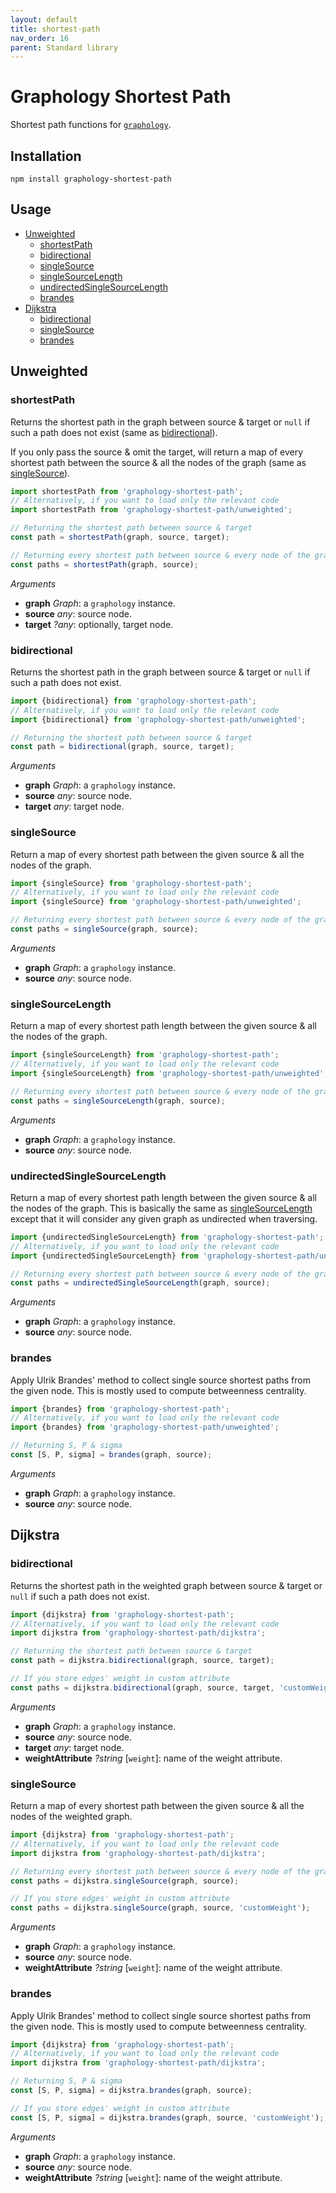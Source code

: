 ```yaml
---
layout: default
title: shortest-path
nav_order: 16
parent: Standard library
---
```


# Graphology Shortest Path

Shortest path functions for [`graphology`](..).

## Installation

```
npm install graphology-shortest-path
```

## Usage

- [Unweighted](#unweighted)
  - [shortestPath](#shortestpath)
  - [bidirectional](#bidirectional)
  - [singleSource](#singlesource)
  - [singleSourceLength](#singlesourcelength)
  - [undirectedSingleSourceLength](#undirectedsinglesourcelength)
  - [brandes](#brandes)
- [Dijkstra](#dijkstra)
  - [bidirectional](#dijkstra-bidirectional)
  - [singleSource](#dijkstra-singlesource)
  - [brandes](#dijkstra-brandes)

## Unweighted

### shortestPath

Returns the shortest path in the graph between source & target or `null` if such a path does not exist (same as [bidirectional](#bidirectional)).

If you only pass the source & omit the target, will return a map of every shortest path between the source & all the nodes of the graph (same as [singleSource](#singlesource)).

```js
import shortestPath from 'graphology-shortest-path';
// Alternatively, if you want to load only the relevant code
import shortestPath from 'graphology-shortest-path/unweighted';

// Returning the shortest path between source & target
const path = shortestPath(graph, source, target);

// Returning every shortest path between source & every node of the graph
const paths = shortestPath(graph, source);
```

_Arguments_

- **graph** _Graph_: a `graphology` instance.
- **source** _any_: source node.
- **target** _?any_: optionally, target node.

### bidirectional

Returns the shortest path in the graph between source & target or `null` if such a path does not exist.

```js
import {bidirectional} from 'graphology-shortest-path';
// Alternatively, if you want to load only the relevant code
import {bidirectional} from 'graphology-shortest-path/unweighted';

// Returning the shortest path between source & target
const path = bidirectional(graph, source, target);
```

_Arguments_

- **graph** _Graph_: a `graphology` instance.
- **source** _any_: source node.
- **target** _any_: target node.

### singleSource

Return a map of every shortest path between the given source & all the nodes of the graph.

```js
import {singleSource} from 'graphology-shortest-path';
// Alternatively, if you want to load only the relevant code
import {singleSource} from 'graphology-shortest-path/unweighted';

// Returning every shortest path between source & every node of the graph
const paths = singleSource(graph, source);
```

_Arguments_

- **graph** _Graph_: a `graphology` instance.
- **source** _any_: source node.

### singleSourceLength

Return a map of every shortest path length between the given source & all the nodes of the graph.

```js
import {singleSourceLength} from 'graphology-shortest-path';
// Alternatively, if you want to load only the relevant code
import {singleSourceLength} from 'graphology-shortest-path/unweighted';

// Returning every shortest path between source & every node of the graph
const paths = singleSourceLength(graph, source);
```

_Arguments_

- **graph** _Graph_: a `graphology` instance.
- **source** _any_: source node.

### undirectedSingleSourceLength

Return a map of every shortest path length between the given source & all the nodes of the graph. This is basically the same as [singleSourceLength](#singlesourcelength) except that it will consider any given graph as undirected when traversing.

```js
import {undirectedSingleSourceLength} from 'graphology-shortest-path';
// Alternatively, if you want to load only the relevant code
import {undirectedSingleSourceLength} from 'graphology-shortest-path/unweighted';

// Returning every shortest path between source & every node of the graph
const paths = undirectedSingleSourceLength(graph, source);
```

_Arguments_

- **graph** _Graph_: a `graphology` instance.
- **source** _any_: source node.

### brandes

Apply Ulrik Brandes' method to collect single source shortest paths from the given node. This is mostly used to compute betweenness centrality.

```js
import {brandes} from 'graphology-shortest-path';
// Alternatively, if you want to load only the relevant code
import {brandes} from 'graphology-shortest-path/unweighted';

// Returning S, P & sigma
const [S, P, sigma] = brandes(graph, source);
```

_Arguments_

- **graph** _Graph_: a `graphology` instance.
- **source** _any_: source node.

## Dijkstra

<h3 id="dijkstra-bidirectional">bidirectional</h3>

Returns the shortest path in the weighted graph between source & target or `null` if such a path does not exist.

```js
import {dijkstra} from 'graphology-shortest-path';
// Alternatively, if you want to load only the relevant code
import dijkstra from 'graphology-shortest-path/dijkstra';

// Returning the shortest path between source & target
const path = dijkstra.bidirectional(graph, source, target);

// If you store edges' weight in custom attribute
const paths = dijkstra.bidirectional(graph, source, target, 'customWeight');
```

_Arguments_

- **graph** _Graph_: a `graphology` instance.
- **source** _any_: source node.
- **target** _any_: target node.
- **weightAttribute** _?string_ [`weight`]: name of the weight attribute.

<h3 id="dijkstra-singlesource">singleSource</h3>

Return a map of every shortest path between the given source & all the nodes of the weighted graph.

```js
import {dijkstra} from 'graphology-shortest-path';
// Alternatively, if you want to load only the relevant code
import dijkstra from 'graphology-shortest-path/dijkstra';

// Returning every shortest path between source & every node of the graph
const paths = dijkstra.singleSource(graph, source);

// If you store edges' weight in custom attribute
const paths = dijkstra.singleSource(graph, source, 'customWeight');
```

_Arguments_

- **graph** _Graph_: a `graphology` instance.
- **source** _any_: source node.
- **weightAttribute** _?string_ [`weight`]: name of the weight attribute.

<h3 id="dijkstra-brandes">brandes</h3>

Apply Ulrik Brandes' method to collect single source shortest paths from the given node. This is mostly used to compute betweenness centrality.

```js
import {dijkstra} from 'graphology-shortest-path';
// Alternatively, if you want to load only the relevant code
import dijkstra from 'graphology-shortest-path/dijkstra';

// Returning S, P & sigma
const [S, P, sigma] = dijkstra.brandes(graph, source);

// If you store edges' weight in custom attribute
const [S, P, sigma] = dijkstra.brandes(graph, source, 'customWeight');
```

_Arguments_

- **graph** _Graph_: a `graphology` instance.
- **source** _any_: source node.
- **weightAttribute** _?string_ [`weight`]: name of the weight attribute.

